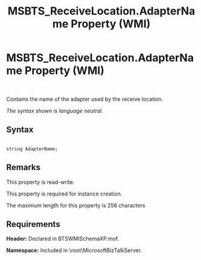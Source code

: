 ﻿---
title: MSBTS_ReceiveLocation.AdapterName Property (WMI)
TOCTitle: MSBTS_ReceiveLocation.AdapterName Property (WMI)
ms:assetid: f0571f9c-f8bd-4e3a-b4e2-ed60ca6119c9
ms:mtpsurl: https://msdn.microsoft.com/en-us/library/Aa561840(v=BTS.80)
ms:contentKeyID: 51533322
ms.date: 08/30/2017
mtps_version: v=BTS.80
---

# MSBTS\_ReceiveLocation.AdapterName Property (WMI)

 

Contains the name of the adapter used by the receive location.

*The syntax shown is language neutral.*

## Syntax

``` 
  
string AdapterName;  
```

## Remarks

This property is read-write.

This property is required for instance creation.

The maximum length for this property is 256 characters

## Requirements

**Header:** Declared in BTSWMISchemaXP.mof.

**Namespace:** Included in \\root\\MicrosoftBizTalkServer.

